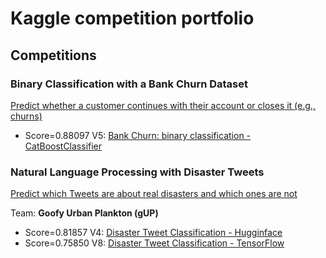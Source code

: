 # Kaggle competition portfolio

## Competitions

### Binary Classification with a Bank Churn Dataset

[Predict whether a customer continues with their account or closes it (e.g., churns)](https://www.kaggle.com/competitions/playground-series-s4e1)

- Score=0.88097 V5: [Bank Churn: binary classification - CatBoostClassifier](https://colab.research.google.com/github/msusol/kaggle/blob/main/notebooks/bank_churn_binary_classification.ipynb)

### Natural Language Processing with Disaster Tweets

[Predict which Tweets are about real disasters and which ones are not](https://www.kaggle.com/competitions/nlp-getting-started/)

Team: **Goofy Urban Plankton (gUP)**

- Score=0.81857 V4: [Disaster Tweet Classification - Hugginface](https://colab.research.google.com/github/msusol/kaggle/blob/main/notebooks/disaster_tweet_classification_hugginface.ipynb)
- Score=0.75850 V8: [Disaster Tweet Classification - TensorFlow](https://colab.research.google.com/github/msusol/kaggle/blob/main/notebooks/disaster_tweet_classification_tensorflow.ipynb)
